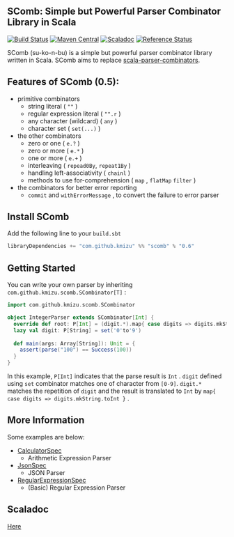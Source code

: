## SComb: Simple but Powerful Parser Combinator Library in Scala
 
[![Build Status](https://travis-ci.org/kmizu/scomb.png?branch=master)](https://travis-ci.org/kmizu/scomb)
[![Maven Central](https://maven-badges.herokuapp.com/maven-central/com.github.kmizu/scomb_2.12/badge.svg)](https://maven-badges.herokuapp.com/maven-central/com.github.kmizu/scomb_2.12)
[![Scaladoc](http://javadoc-badge.appspot.com/com.github.kmizu/scomb_2.12.svg?label=scaladoc)](http://javadoc-badge.appspot.com/com.github.kmizu/scomb_2.12/com/github/kmizu/scomb/index.html)
[![Reference Status](https://www.versioneye.com/java/com.github.kmizu:scomb_2.11/reference_badge.svg?style=flat)](https://www.versioneye.com/java/com.github.kmizu:scomb_2.12/references)

SComb (su-ko-n-bu) is a simple but powerful parser combinator library written in Scala.
SComb aims to replace [scala-parser-combinators](https://github.com/scala/scala-parser-combinators).

## Features of SComb (0.5):

- primitive combinators
  - string literal ( `""` )
  - regular expression literal ( `"".r` )
  - any character (wildcard) ( `any` )
  - character set ( `set(...)` )
- the other combinators
  - zero or one ( `e.?` )
  - zero or more ( `e.*` )
  - one or more ( `e.+` )
  - interleaving ( `repead0By`, `repeat1By` )
  - handling left-associativity ( `chainl` )
  - methods to use for-comprehension ( `map` , `flatMap` `filter` )
- the combinators for better error reporting
  - `commit` and `withErrorMessage` , to convert the failure to error parser

## Install SComb

Add the following line to your `build.sbt`

```scala
libraryDependencies += "com.github.kmizu" %% "scomb" % "0.6"
```

## Getting Started

You can write your own parser by inheriting
 `com.github.kmizu.scomb.SCombinator[T]` :

```scala
import com.github.kmizu.scomb.SCombinator

object IntegerParser extends SCombinator[Int] {
  override def root: P[Int] = (digit.*).map{ case digits => digits.mkString.toInt }
  lazy val digit: P[String] = set('0'to'9')
  
  def main(args: Array[String]): Unit = {
    assert(parse("100") == Success(100))
  }
}
```

In this example, `P[Int]` indicates that the parse result is `Int` .
`digit` defined using `set` combinator matches one of character from `[0-9]`.  `digit.*` matches the repetition
of `digit` and the result is translated to `Int` by `map{ case digits => digits.mkString.toInt }` .

## More Information

Some examples are below:

- [CalculatorSpec](https://github.com/kmizu/scomb/blob/releases/0.5/src/test/scala/com/github/kmizu/scomb/CalculatorSpec.scala)
  - Arithmetic Expression Parser
- [JsonSpec](https://github.com/kmizu/scomb/blob/releases/0.5/src/test/scala/com/github/kmizu/scomb/JsonSpec.scala)
  - JSON Parser
- [RegularExpressionSpec](https://github.com/kmizu/scomb/blob/releases/0.5/src/test/scala/com/github/kmizu/scomb/RegularExpressionSpec.scala)
  - (Basic) Regular Expression Parser

## Scaladoc

[Here](http://javadoc-badge.appspot.com/com.github.kmizu/scomb_2.12/com/github/kmizu/scomb/index.html)
